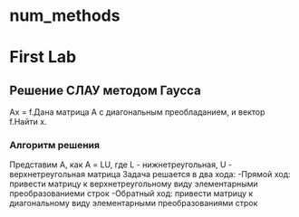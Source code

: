 # num_methods
# First Lab
## Решение СЛАУ методом Гаусса
Ax = f.Дана матрица A с диагональным преобладанием, и вектор f.Найти x.
### Алгоритм решения
Представим А, как А = LU, где L - нижнетреугольная, U - верхнетреугольная матрица
Задача решается в два хода:
    -Прямой ход: привести матрицу к верхнетреугольному виду элементарными преобразованиеми строк
    -Обратный ход: привести матрицу к диагональному виду элементарными преобразованиями строк
